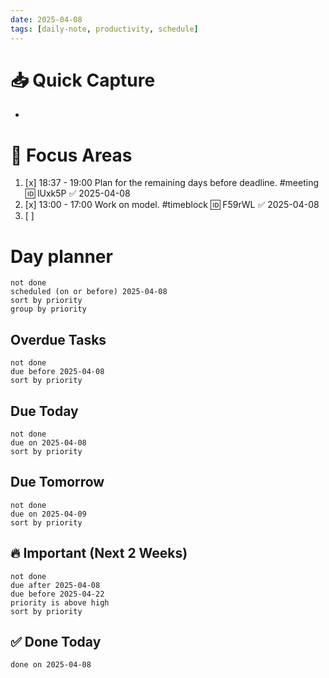 ```yaml
---
date: 2025-04-08
tags: [daily-note, productivity, schedule]
---
```

# 📥 Quick Capture
- 
# 🎯 Focus Areas
1. [x] 18:37 - 19:00 Plan for the remaining days before deadline. #meeting 🆔 lUxk5P ✅ 2025-04-08
2. [x] 13:00 - 17:00 Work on model. #timeblock 🆔 F59rWL ✅ 2025-04-08
3. [ ] 
# Day planner
```tasks
not done
scheduled (on or before) 2025-04-08
sort by priority
group by priority
```

## Overdue Tasks
```tasks
not done
due before 2025-04-08
sort by priority
```
## Due Today
```tasks
not done
due on 2025-04-08
sort by priority
```
## Due Tomorrow
```tasks
not done
due on 2025-04-09
sort by priority
```

## 🔥 Important (Next 2 Weeks)
```tasks
not done
due after 2025-04-08
due before 2025-04-22
priority is above high
sort by priority
```
## ✅ Done Today
```tasks
done on 2025-04-08
```
